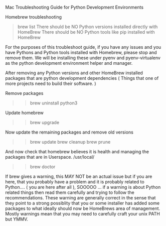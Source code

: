 Mac Troubleshooting Guide for Python Development Environments

Homebrew troubleshooting
>brew list
  There should be NO Python versions installed directly with HomeBrew
  There should be NO Python tools like pip installed with HomeBrew

For the purposes of this troubleshoot guide, if you have any issues and you have Pythons and Python tools installed with Homebrew, please stop and remove them. We will be installing these under pyenv and pyenv-virtualenv as the python development environment helper and manager.

After removing any Python versions and other HomeBrew installed packages that are python development dependencies ( Things that one of more projects need to build their software. )

Remove packages
>>brew uninstall python3

Update homebrew
>>brew upgrade

Now update the remaining packages and remove old versions 
>>brew update
>>brew cleanup
>>brew prune

And now check that homebrew believes it is health and managing the packages that are in Userspace. /usr/local/
>>brew doctor

If brew gives a warning, this MAY NOT be an actual issue but if you are here, that you probably have a problem and it is probably related to Python.... ( you are here after all ), SOOOOO ... if a warning is about Python related things then read them carefully and trying to follow the recommendations. These warning are generally correct in the sense that they point to a strong possiblity that you or some installer has added some packages to what ideally should now be HomeBrews area of management. Mostly warnings mean that you may need to carefully craft your unix PATH but YMMV.